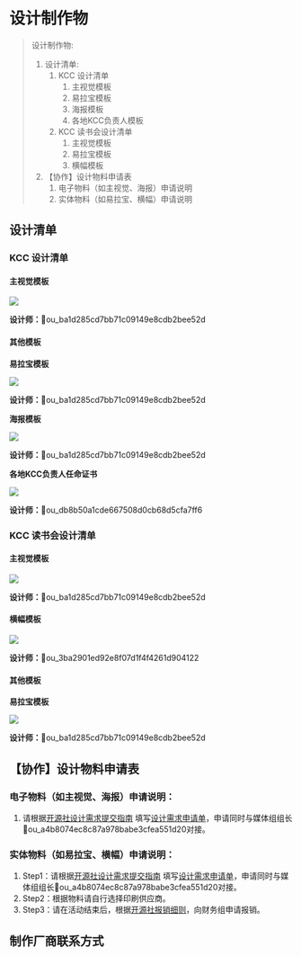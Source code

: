 # 设计制作物

> 设计制作物:
> 
> 1.  设计清单:
>     1.  KCC 设计清单
>         1.  主视觉模板
>         2.  易拉宝模板
>         3.  海报模板
>         4.  各地KCC负责人模板
>     2.  KCC 读书会设计清单
>         1.  主视觉模板
>         2.  易拉宝模板
>         3.  横幅模板
> 2.  【协作】设计物料申请表
>     1.  电子物料（如主视觉、海报）申请说明
>     2.  实体物料（如易拉宝、横幅）申请说明

## 设计清单

### KCC 设计清单

#### 主视觉模板

![](https://kaiyuanshe.cn/api/lark/file/W6QUbpyDdoFEikxRmyAczmeSn1c)

**设计师：**👤ou_ba1d285cd7bb71c09149e8cdb2bee52d

#### 其他模板

**易拉宝模板**

![](https://kaiyuanshe.cn/api/lark/file/RbTZb5Q3foHX7UxFX21c2YN9nJe)

**设计师：**👤ou_ba1d285cd7bb71c09149e8cdb2bee52d

**海报模板**

![](https://kaiyuanshe.cn/api/lark/file/Eu7LbQdpdoYr9oxKg1vckVRinvc)

**设计师：**👤ou_ba1d285cd7bb71c09149e8cdb2bee52d

**各地KCC负责人任命证书**

![](https://kaiyuanshe.cn/api/lark/file/UzR4bR5tio0k6NxoI89c1h5Vn8d)

**设计师：**👤ou_db8b50a1cde667508d0cb68d5cfa7ff6

### KCC 读书会设计清单

#### 主视觉模板

![](https://kaiyuanshe.cn/api/lark/file/GcWPbJSYoo88vgxSzfrcGls4n6e)

**设计师：**👤ou_ba1d285cd7bb71c09149e8cdb2bee52d

#### 横幅模板

![](https://kaiyuanshe.cn/api/lark/file/NjIEbZm6mojRTDxygybcgSPXnpf)

**设计师：**👤ou_3ba2901ed92e8f07d1f4f4261d904122

#### 其他模板

**易拉宝模板**

![](https://kaiyuanshe.cn/api/lark/file/BoG1bvz67oapSqxQGnbcRXZhnqe)

**设计师：**👤ou_ba1d285cd7bb71c09149e8cdb2bee52d

## 【协作】设计物料申请表

### 电子物料（如主视觉、海报）申请说明：

1.  请根据[开源社设计需求提交指南][1] 填写[设计需求申请单][2]，申请同时与媒体组组长👤ou_a4b8074ec8c87a978babe3cfea551d20对接。

### 实体物料（如易拉宝、横幅）申请说明：

1.  Step1：请根据[开源社设计需求提交指南][3] 填写[设计需求申请单][4]，申请同时与媒体组组长👤ou_a4b8074ec8c87a978babe3cfea551d20对接。
2.  Step2：根据物料请自行选择印刷供应商。
3.  Step3：请在活动结束后，根据[开源社报销细则][5]，向财务组申请报销。

## 制作厂商联系方式

[1]: https://kaiyuanshe.feishu.cn/wiki/MpQhwX6pGimToAkon3IcW5gWnrd?from=from_copylink
[2]: https%3A%2F%2Fkaiyuanshe.feishu.cn%2Fshare%2Fbase%2Fform%2Fshrcn1LIENXeOnHE4xWx8yUpN4b
[3]: https://kaiyuanshe.feishu.cn/wiki/MpQhwX6pGimToAkon3IcW5gWnrd?from=from_copylink
[4]: https%3A%2F%2Fkaiyuanshe.feishu.cn%2Fshare%2Fbase%2Fform%2Fshrcn1LIENXeOnHE4xWx8yUpN4b
[5]: https%3A%2F%2Fkaiyuanshe.feishu.cn%2Fwiki%2FDYXCwUWrTiPpsxkTJYVcNFzZnXc%3Ffrom%3Dfrom_copylink